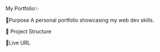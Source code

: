 My Portfolio✨

🌟Purpose
A personal portfolio showcasing my web dev skills.

🌟 Project Structure


🔗Live URL
